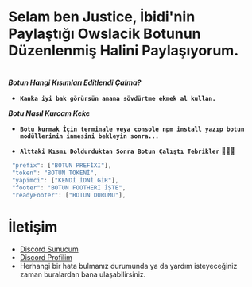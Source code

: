#  **Selam ben Justice, İbidi'nin Paylaştığı Owslacik Botunun Düzenlenmiş Halini Paylaşıyorum.**


#

***Botun Hangi Kısımları Editlendi Çalma?***

* **`Kanka iyi bak görürsün anana sövdürtme ekmek al kullan.`**

***Botu Nasıl Kurcam Keke***

* **`Botu kurmak İçin terminale veya console npm install yazıp botun modüllerinin inmesini bekleyin sonra...`**

* **`Alttaki Kısmı Doldurduktan Sonra Botun Çalıştı Tebrikler`** 🎉🎉🎉 

```js
 "prefix": ["BOTUN PREFİXİ"],
 "token": "BOTUN TOKENİ",
 "yapimci": ["KENDİ İDNİ GİR"],
 "footer": "BOTUN FOOTHERİ İŞTE",
 "readyFooter": ["BOTUN DURUMU"],
```

# İletişim
* [Discord Sunucum](https://discord.gg/PKXxzKkmR5)
* [Discord Profilim](https://discord.com/users/720358716670476408)
* Herhangi bir hata bulmanız durumunda ya da yardım isteyeceğiniz zaman buralardan bana ulaşabilirsiniz.
